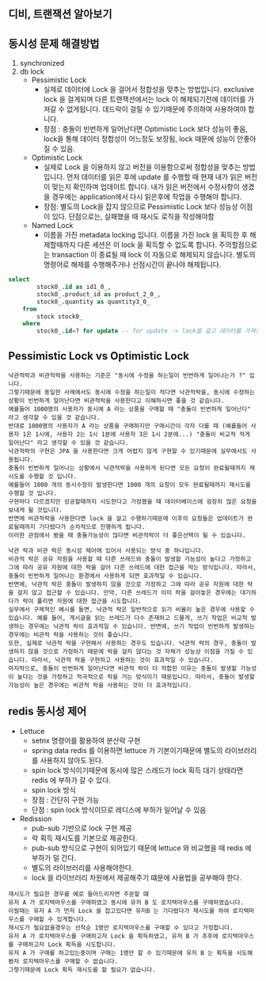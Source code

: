 ## 디비, 트랜잭션 알아보기


## 동시성 문제 해결방법
1. synchronized
2. db lock
    - Pessimistic Lock
      - 실제로 데이터에 Lock 을 걸어서 정합성을 맞추는 방법입니다. exclusive lock 을 걸게되며 다른 트랜잭션에서는 lock 이 해제되기전에 데이터를 가져갈 수 없게됩니다.
        데드락이 걸릴 수 있기때문에 주의하여 사용하여야 합니다.
      - 장점 : 충돌이 빈번하게 일어난다면 Optimistic Lock 보다 성능이 좋음, lock을 통해 데이터 정합성이 어느정도 보장됨, lock 때문에 성능이 안좋아질 수 있음.
    - Optimistic Lock 
      - 실제로 Lock 을 이용하지 않고 버전을 이용함으로써 정합성을 맞추는 방법입니다. 먼저 데이터를 읽은 후에 update 를 수행할 때 현재 내가 읽은 버전이 맞는지 확인하며 업데이트 합니다. 내가 읽은 버전에서 수정사항이 생겼을 경우에는 application에서 다시 읽은후에 작업을 수행해야 합니다.
      - 장점: 별도의 Lock을 잡지 않으므로  Pessimistic Lock 보다 성능상 이점이 있다. 단점으로는, 실패했을 때 재시도 로직을 작성해야함 
    - Named Lock 
      - 이름을 가진 metadata locking 입니다. 이름을 가진 lock 을 획득한 후 해제할때까지 다른 세션은 이 lock 을 획득할 수 없도록 합니다. 주의할점으로는 transaction 이 종료될 때 lock 이 자동으로 해제되지 않습니다. 별도의 명령어로 해제를 수행해주거나 선점시간이 끝나야 해제됩니다.

```sql
select
        stock0_.id as id1_0_,
        stock0_.product_id as product_2_0_,
        stock0_.quantity as quantity3_0_ 
    from
        stock stock0_ 
    where
        stock0_.id=? for update -- for update -> lock을 걸고 데이터를 가져오는 부분 
```

## Pessimistic Lock vs Optimistic Lock
```
낙관적락과 비관적락을 사용하는 기준은 "동시에 수정을 하는일이 빈번하게 일어나는가 ?" 입니다.
그렇기때문에 동일한 사례에서도 동시에 수정을 하는일이 적다면 낙관적락을, 동시에 수정하는 상황이 빈번하게 일어난다면 비관적락을 사용한다고 이해하시면 좋을 것 같습니다.
예를들어 1000명의 사용자가 동시에 A 라는 상품을 구매할 때 "충돌이 빈번하게 일어난다" 라고 생각할 수 있을 것 같습니다.
반대로 1000명의 사용자가 A 라는 상품을 구매하지만 구매시간이 각자 다를 때 (예를들어 사용자 1은 1시에, 사용자 2는 1시 1분에 사용자 3은 1시 2분에...) "충돌이 비교적 적게 일어난다" 라고 생각할 수 있을 것 같습니다.
낙관적락의 구현은 JPA 을 사용한다면 크게 어렵지 않게 구현할 수 있기때문에 실무에서도 사용됩니다.
충돌이 빈번하게 일어나는 상황에서 낙관적락을 사용하게 된다면 모든 요청이 완료될때까지 재시도를 수행할 것 입니다.
예를들어 1000 개의 동시수정이 발생한다면 1000 개의 요청이 모두 완료될때까지 재시도를 수행할 것 입니다.
구현마다 다르겠지만 성공할때까지 시도한다고 가정했을 때 데이터베이스에 굉장히 많은 요청을 보내게 될 것입니다.
반면에 비관적락을 사용한다면 lock 을 걸고 수행하기때문에 이후의 요청들은 업데이트가 완료될때까지 기다렸다가 순차적으로 진행하게 됩니다.
이러한 관점에서 봤을 때 충돌가능성이 많다면 비관적락이 더 좋은선택이 될 수 있습니다.

낙관 락과 비관 락은 동시성 제어에 있어서 사용되는 방식 중 하나입니다.
비관적 락은 공유 자원을 사용할 때 다른 쓰레드와 충돌이 발생할 가능성이 높다고 가정하고 그에 따라 공유 자원에 대한 락을 걸어 다른 쓰레드에 대한 접근을 막는 방식입니다. 따라서, 충돌이 빈번하게 일어나는 환경에서 사용하게 되면 효과적일 수 있습니다.
반면에, 낙관적 락은 충돌이 발생하지 않을 것으로 가정하고 그에 따라 공유 자원에 대한 락을 걸지 않고 접근할 수 있습니다. 만약, 다른 쓰레드가 이미 락을 걸어놓은 경우에는 대기하다가 락이 풀리면 자원에 대한 접근을 시도합니다.
실무에서 구체적인 예시를 들면, 낙관적 락은 일반적으로 읽기 비율이 높은 경우에 사용할 수 있습니다. 예를 들어, 게시글을 읽는 쓰레드가 다수 존재하고 드물게, 쓰기 작업은 비교적 발생하는 경우에는 낙관적 락이 효과적일 수 있습니다. 반면에, 쓰기 작업이 빈번하게 발생하는 경우에는 비관적 락을 사용하는 것이 좋습니다.
또한, 실제로 낙관적 락을 구현해서 사용하는 경우도 있습니다. 낙관적 락의 경우, 충돌이 발생하지 않을 것으로 가정하기 때문에 락을 걸지 않다는 것 자체가 성능상 이점을 가질 수 있습니다. 따라서, 낙관적 락을 구현하고 사용하는 것이 효과적일 수 있습니다.
마지막으로, 충돌이 빈번하게 일어난다면 비관적 락이 더 적합한 이유는 충돌이 발생할 가능성이 높다는 것을 가정하고 적극적으로 락을 거는 방식이기 때문입니다. 따라서, 충돌이 발생할 가능성이 높은 경우에는 비관적 락을 사용하는 것이 더 효과적입니다.
```

## redis 동시성 제어
- Lettuce
   - setnx 명령어를 활용하여 분산락 구현
   - spring data redis 를 이용하면 lettuce 가 기본이기때문에 별도의 라이브러리를 사용하지 않아도 된다. 
   - spin lock 방식이기때문에 동시에 많은 스레드가 lock 획득 대기 상태라면 redis 에 부하가 갈 수 있다.
   - spin lock 방식
   - 장점 : 간단히 구현 가능
   - 단점 : spin lock 방식이므로 레디스에 부하가 일어날 수 있음
- Redission
  - pub-sub 기반으로 lock 구현 제공
  - 락 획득 재시도를 기본으로 제공한다. 
  - pub-sub 방식으로 구현이 되어있기 때문에 lettuce 와 비교했을 때 redis 에 부하가 덜 간다. 
  - 별도의 라이브러리를 사용해야한다. 
  - lock 을 라이브러리 차원에서 제공해주기 떄문에 사용법을 공부해야 한다.

```
재시도가 필요한 경우를 예로 들어드리자면 주문할 떄
유저 A 가 로지텍마우스를 구매하였고 동시에 유저 B 도 로지텍마우스를 구매하였습니다.
이럴때는 유저 A 가 먼저 Lock 을 잡고있다면 유저B 는 기다렸다가 재시도를 하여 로지텍마우스를 구매할 수 있게합니다.
재시도가 필요없을경우는 선착순 1명만 로지텍마우스를 구매할 수 있다고 가정합니다.
유저 A 가 로지텍마우스를 구매하고자 Lock 을 획득하였고, 유저 B 가 추후에 로지텍마우스를 구매하고자 Lock 획득을 시도합니다.
유저 A 가 구매를 하고있는중이며 구매는 1명만 할 수 있기때문에 유저 B 는 획득을 시도해봤자 로지텍마우스를 구매할 수 없습니다.
그렇기때문에 Lock 획득 재시도를 할 필요가 없습니다.
```